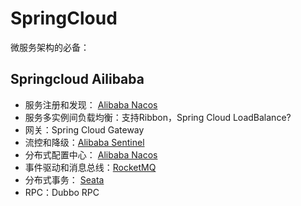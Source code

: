 # SpringCloud

微服务架构的必备：





## Springcloud Ailibaba

- 服务注册和发现： [Alibaba Nacos](https://github.com/alibaba/nacos/)
- 服务多实例间负载均衡：支持Ribbon，Spring Cloud LoadBalance?
- 网关：Spring Cloud Gateway
- 流控和降级：[Alibaba Sentinel](https://github.com/alibaba/Sentinel/)
- 分布式配置中心： [Alibaba Nacos](https://github.com/alibaba/nacos/)
- 事件驱动和消息总线：[RocketMQ](https://rocketmq.apache.org/) 
- 分布式事务： [Seata](https://github.com/seata/seata)
- RPC：Dubbo RPC